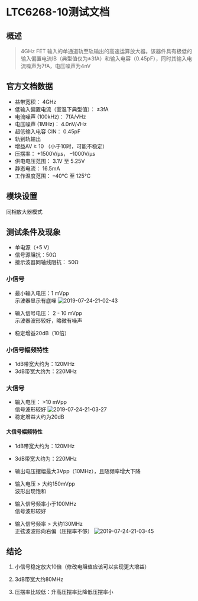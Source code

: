 
# LTC6268-10测试文档

## 概述

> 4GHz FET 输入的单通道轨至轨输出的高速运算放大器。该器件具有极低的输入偏置电流IB（典型值仅为±3fA）和输入电容（0.45pF），同时其输入电流噪声为7fA，电压噪声为4nV

## 官方文档数据

* 益带宽积： 4GHz
* 低输入偏置电流（室温下典型值）： ±3fA
* 电流噪声 (100kHz)： 7fA/√Hz
* 电压噪声 (1MHz)： 4.0nV/√Hz
* 超低输入电容 CIN： 0.45pF
* 轨到轨输出
* 增益AV ≥ 10 （小于10时，可能不稳定）
* 压摆率： +1500V/µs， –1000V/µs
* 供电电压范围： 3.1V 至 5.25V
* 静态电流： 16.5mA
* 工作温度范围： –40°C 至 125°C

## 模块设置

同相放大器模式

## 测试条件及现象

* 单电源（+5 V）
* 信号源阻抗：50Ω
* 接示波器同轴线阻抗： 50Ω

### 小信号

* 最小输入电压：1 mVpp  
示波器显示有底噪
![2019-07-24-21-02-43](http://oss.cnworkshop.xyz/d0e238ead22c5cdeb1c6aadb3bb713cf.png)

* 输入信号电压： 2 - 10 mVpp  
示波器波形较好，略微有噪声

* 稳定增益20dB（10倍）

### 小信号幅频特性

* 1dB带宽大约为：120MHz
* 3dB带宽大约为：220MHz

### 大信号

* 输入电压： >10 mVpp  
信号波形较好
![2019-07-24-21-03-27](http://oss.cnworkshop.xyz/54bb7b28a65df1b6b0f4a78b38bf6287.png)
* 稳定增益大约为20dB 

#### 大信号幅频特性

* 1dB带宽大约为：120MHz
* 3dB带宽大约为：220MHz
* 输出电压摆幅最大3Vpp（10MHz），且随频率增大下降
* 输入电压 > 大约150mVpp  
波形出现饱和
* 输入信号频率小于100MHz  
信号波形较好

* 输入信号频率 > 大约130MHz  
正弦波波形向右偏（压摆率不够）
![2019-07-24-21-03-45](http://oss.cnworkshop.xyz/1dbf1de93b3066ff9cae8550510cf35b.png)

## 结论

1. 小信号稳定放大10倍（修改电阻值应该可以实现更大增益）

2. 3dB带宽大约80MHz

3. 压摆率比较低：升高压摆率比降低压摆率小
